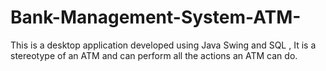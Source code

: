 # Bank-Management-System-ATM-
This is a desktop application developed using Java Swing and SQL , It is a stereotype of an ATM and can perform all the actions an ATM can do.
